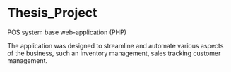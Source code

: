 # Thesis_Project
 POS system base web-application (PHP)
 
 The application was designed to streamline and automate various aspects of the business, such an inventory management, sales tracking customer management.
